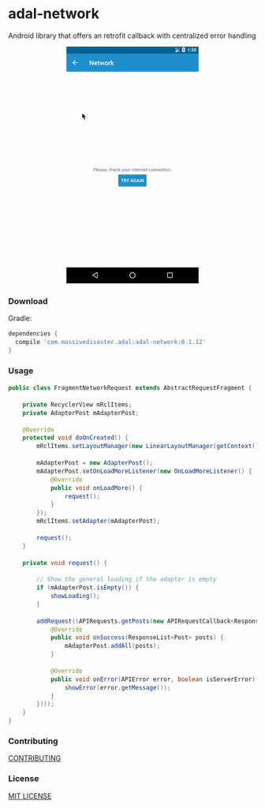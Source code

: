 # adal-network
Android library that offers an retrofit callback with centralized error handling

<div align="center">
  <img src="art/adal-network.gif" />
</div>

### Download

Gradle:

```gradle
dependencies {
  compile 'com.massivedisaster.adal:adal-network:0.1.12'
}
```
### Usage
```java
public class FragmentNetworkRequest extends AbstractRequestFragment {

    private RecyclerView mRclItems;
    private AdapterPost mAdapterPost;   

    @Override
    protected void doOnCreated() {
        mRclItems.setLayoutManager(new LinearLayoutManager(getContext()));

        mAdapterPost = new AdapterPost();
        mAdapterPost.setOnLoadMoreListener(new OnLoadMoreListener() {
            @Override
            public void onLoadMore() {
                request();
            }
        });
        mRclItems.setAdapter(mAdapterPost);

        request();
    }

    private void request() {

        // Show the general loading if the adapter is empty
        if (mAdapterPost.isEmpty()) {
            showLoading();
        }

        addRequest((APIRequests.getPosts(new APIRequestCallback<ResponseList<Post>>(getContext()) {
            @Override
            public void onSuccess(ResponseList<Post> posts) {
                mAdapterPost.addAll(posts);
            }

            @Override
            public void onError(APIError error, boolean isServerError) {
                showError(error.getMessage());
            }
        })));
    }
}
```
### Contributing
[CONTRIBUTING](../CONTRIBUTING.md)

### License
[MIT LICENSE](../LICENSE.md)